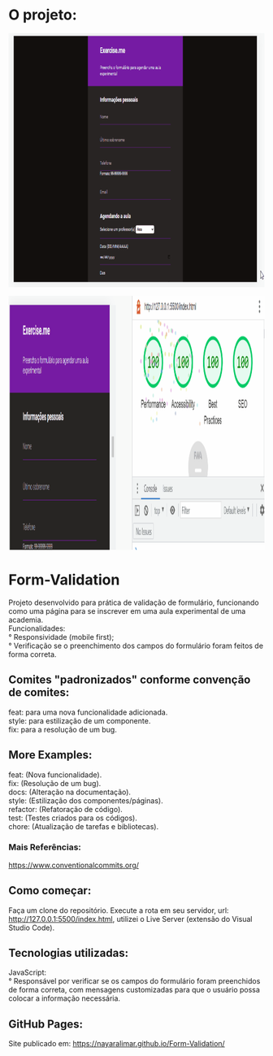 # O projeto:
<p align="center">
  <img width="800" height="500" src="./images/exercise-me.gif">
</p>

<p align="center">
  <img width="800" height="500" src="./images/exercise-me-lighthouse.gif">
</p>

# Form-Validation </br>
Projeto desenvolvido para prática de validação de formulário, funcionando como uma página para se inscrever em uma aula experimental de uma academia.</br>Funcionalidades:</br>° Responsividade (mobile first);</br>° Verificação se o preenchimento dos campos do formulário foram feitos de forma correta.

## Comites "padronizados" conforme convenção de comites: </br>
feat: para uma nova funcionalidade adicionada.</br>
style: para estilização de um componente.</br>
fix: para a resolução de um bug.

## More Examples: </br>
feat: (Nova funcionalidade).</br>
fix: (Resolução de um bug).</br>
docs: (Alteração na documentação).</br>
style: (Estilização dos componentes/páginas).</br>
refactor: (Refatoração de código).</br>
test: (Testes criados para os códigos).</br>
chore: (Atualização de tarefas e bibliotecas).</br>

### Mais Referências: </br>
https://www.conventionalcommits.org/

## Como começar: </br>
Faça um clone do repositório. Execute a rota em seu servidor, url: http://127.0.0.1:5500/index.html, utilizei o Live Server (extensão do Visual Studio Code).

## Tecnologias utilizadas:</br>
JavaScript:</br>° Responsável por verificar se os campos do formulário foram preenchidos de forma correta, com mensagens customizadas para que o usuário possa colocar a informação necessária.

## GitHub Pages:</br>
Site publicado em: https://nayaralimar.github.io/Form-Validation/
